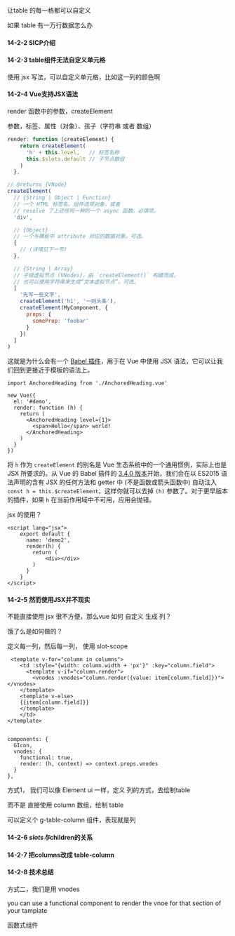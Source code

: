 让table 的每一格都可以自定义

如果 table 有一万行数据怎么办

#### 14-2-2 SICP介绍

#### 14-2-3 table组件无法自定义单元格

使用 jsx 写法，可以自定义单元格，比如这一列的颜色啊



#### 14-2-4 Vue支持JSX语法

render 函数中的参数，createElement

参数，标签、属性（对象）、孩子（字符串 或者 数组）

```js
render: function (createElement) {
    return createElement(
      'h' + this.level,   // 标签名称
      this.$slots.default // 子节点数组
    )
  },

// @returns {VNode}
createElement(
  // {String | Object | Function}
  // 一个 HTML 标签名、组件选项对象，或者
  // resolve 了上述任何一种的一个 async 函数。必填项。
  'div',

  // {Object}
  // 一个与模板中 attribute 对应的数据对象。可选。
  {
    // (详情见下一节)
  },

  // {String | Array}
  // 子级虚拟节点 (VNodes)，由 `createElement()` 构建而成，
  // 也可以使用字符串来生成“文本虚拟节点”。可选。
  [
    '先写一些文字',
    createElement('h1', '一则头条'),
    createElement(MyComponent, {
      props: {
        someProp: 'foobar'
      }
    })
  ]
)
```



这就是为什么会有一个 [Babel 插件](https://github.com/vuejs/jsx)，用于在 Vue 中使用 JSX 语法，它可以让我们回到更接近于模板的语法上。

```vue
import AnchoredHeading from './AnchoredHeading.vue'

new Vue({
  el: '#demo',
  render: function (h) {
    return (
      <AnchoredHeading level={1}>
        <span>Hello</span> world!
      </AnchoredHeading>
    )
  }
})
```

将 `h` 作为 `createElement` 的别名是 Vue 生态系统中的一个通用惯例，实际上也是 JSX 所要求的。从 Vue 的 Babel 插件的 [3.4.0 版本](https://github.com/vuejs/babel-plugin-transform-vue-jsx#h-auto-injection)开始，我们会在以 ES2015 语法声明的含有 JSX 的任何方法和 getter 中 (不是函数或箭头函数中) 自动注入 `const h = this.$createElement`，这样你就可以去掉 `(h)` 参数了。对于更早版本的插件，如果 `h` 在当前作用域中不可用，应用会抛错。



jsx 的使用？

```vue
<script lang="jsx">
  	export default {
      name: 'demo2',
      render(h) {
        return (
        	<div></div>
        )
      }
    }
</script>
```



#### 14-2-5  然而使用JSX并不现实

不能直接使用 jsx 很不方便，那么vue 如何 自定义 生成 列？

饿了么是如何做的？

定义每一列，然后每一列， 使用 slot-scope 

```vue
 <template v-for="column in columns">
    <td :style="{width: column.width + 'px'}" :key="column.field">
      <template v-if="column.render">
        <vnodes :vnodes="column.render({value: item[column.field]})"></vnodes>
    </template>
    <template v-else>
    {{item[column.field]}}
    </template>
    </td>
</template>


components: {
  GIcon,
  vnodes: {
  	functional: true,
  	render: (h, context) => context.props.vnodes
  }
},
```



方式1， 我们可以像 Element ui 一样，定义 列的方式，去绘制table

而不是 直接使用 column 数组，绘制 table

可以定义个 g-table-column 组件，表现就是列





#### 14-2-6 $slots与$children的关系

#### 14-2-7 把columns改成 table-column

#### 14-2-8 技术总结

方式二，我们是用  vnodes

you can use a functional component to render the vnoe for that section of  your  tamplate

函数式组件

